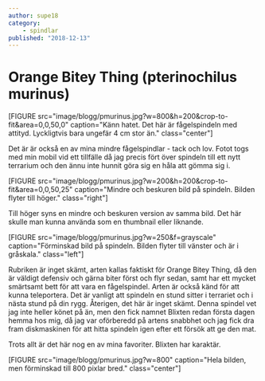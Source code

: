 ```yaml
---
author: supe18
category:
    - spindlar
published: "2018-12-13"
---
```

Orange Bitey Thing (pterinochilus murinus)
==================================

[FIGURE src="image/blogg/pmurinus.jpg?w=800&h=200&crop-to-fit&area=0,0,50,0" caption="Känn hatet. Det här är fågelspindeln med attityd. Lyckligtvis bara ungefär 4 cm stor än." class="center"]

<!--more-->

Det är är också en av mina mindre fågelspindlar - tack och lov. Fotot togs med min mobil vid ett tillfälle då jag precis fört över spindeln till ett nytt terrarium och den ännu inte hunnit göra sig en håla att gömma sig i.

[FIGURE src="image/blogg/pmurinus.jpg?w=200&h=200&crop-to-fit&area=0,0,50,25" caption="Mindre och beskuren bild på spindeln. Bilden flyter till höger." class="right"]

Till höger syns en mindre och beskuren version av samma bild. Det här skulle man kunna använda som en thumbnail eller liknande.

[FIGURE src="image/blogg/pmurinus.jpg?w=250&f=grayscale" caption="Förminskad bild på spindeln. Bilden flyter till vänster och är i gråskala." class="left"]

Rubriken är inget skämt, arten kallas faktiskt för Orange Bitey Thing, då den är väldigt defensiv och gärna biter först och flyr sedan, samt har ett mycket smärtsamt bett för att vara en fågelspindel. Arten är också känd för att kunna teleportera. Det är vanligt att spindeln en stund sitter i terrariet och i nästa stund på din rygg. Återigen, det här är inget skämt. Denna spindel vet jag inte heller könet på än, men den fick namnet Blixten redan första dagen hemma hos mig, då jag var oförberedd på artens snabbhet och jag fick dra fram diskmaskinen för att hitta spindeln igen efter ett försök att ge den mat.

Trots allt är det här nog en av mina favoriter. Blixten har karaktär.

[FIGURE src="image/blogg/pmurinus.jpg?w=800" caption="Hela bilden, men förminskad till 800 pixlar bred." class="center"]
